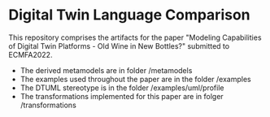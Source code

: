 # Digital Twin Language Comparison

This repository comprises the artifacts for the paper "Modeling Capabilities of Digital Twin Platforms - Old Wine in New Bottles?" submitted to ECMFA2022.

- The derived metamodels are in folder /metamodels
- The examples used throughout the paper are in the folder /examples
- The DTUML stereotype is in the folder /examples/uml/profile
- The transformations implemented for this paper are in folger /transformations